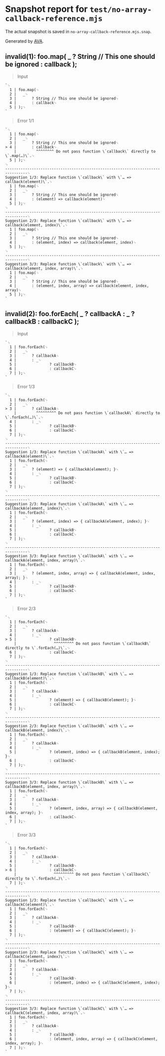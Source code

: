 # Snapshot report for `test/no-array-callback-reference.mjs`

The actual snapshot is saved in `no-array-callback-reference.mjs.snap`.

Generated by [AVA](https://avajs.dev).

## invalid(1): foo.map( _ ? String // This one should be ignored : callback );

> Input

    `␊
      1 | foo.map(␊
      2 | 	_␊
      3 | 		? String // This one should be ignored␊
      4 | 		: callback␊
      5 | );␊
    `

> Error 1/1

    `␊
      1 | foo.map(␊
      2 | 	_␊
      3 | 		? String // This one should be ignored␊
    > 4 | 		: callback␊
        | 		  ^^^^^^^^ Do not pass function \`callback\` directly to \`.map(…)\`.␊
      5 | );␊
    ␊
    --------------------------------------------------------------------------------␊
    Suggestion 1/3: Replace function \`callback\` with \`… => callback(element)\`.␊
      1 | foo.map(␊
      2 | 	_␊
      3 | 		? String // This one should be ignored␊
      4 | 		: (element) => callback(element)␊
      5 | );␊
    ␊
    --------------------------------------------------------------------------------␊
    Suggestion 2/3: Replace function \`callback\` with \`… => callback(element, index)\`.␊
      1 | foo.map(␊
      2 | 	_␊
      3 | 		? String // This one should be ignored␊
      4 | 		: (element, index) => callback(element, index)␊
      5 | );␊
    ␊
    --------------------------------------------------------------------------------␊
    Suggestion 3/3: Replace function \`callback\` with \`… => callback(element, index, array)\`.␊
      1 | foo.map(␊
      2 | 	_␊
      3 | 		? String // This one should be ignored␊
      4 | 		: (element, index, array) => callback(element, index, array)␊
      5 | );␊
    `

## invalid(2): foo.forEach( _ ? callbackA : _ ? callbackB : callbackC );

> Input

    `␊
      1 | foo.forEach(␊
      2 | 	_␊
      3 | 		? callbackA␊
      4 | 		: _␊
      5 | 				? callbackB␊
      6 | 				: callbackC␊
      7 | );␊
    `

> Error 1/3

    `␊
      1 | foo.forEach(␊
      2 | 	_␊
    > 3 | 		? callbackA␊
        | 		  ^^^^^^^^^ Do not pass function \`callbackA\` directly to \`.forEach(…)\`.␊
      4 | 		: _␊
      5 | 				? callbackB␊
      6 | 				: callbackC␊
      7 | );␊
    ␊
    --------------------------------------------------------------------------------␊
    Suggestion 1/3: Replace function \`callbackA\` with \`… => callbackA(element)\`.␊
      1 | foo.forEach(␊
      2 | 	_␊
      3 | 		? (element) => { callbackA(element); }␊
      4 | 		: _␊
      5 | 				? callbackB␊
      6 | 				: callbackC␊
      7 | );␊
    ␊
    --------------------------------------------------------------------------------␊
    Suggestion 2/3: Replace function \`callbackA\` with \`… => callbackA(element, index)\`.␊
      1 | foo.forEach(␊
      2 | 	_␊
      3 | 		? (element, index) => { callbackA(element, index); }␊
      4 | 		: _␊
      5 | 				? callbackB␊
      6 | 				: callbackC␊
      7 | );␊
    ␊
    --------------------------------------------------------------------------------␊
    Suggestion 3/3: Replace function \`callbackA\` with \`… => callbackA(element, index, array)\`.␊
      1 | foo.forEach(␊
      2 | 	_␊
      3 | 		? (element, index, array) => { callbackA(element, index, array); }␊
      4 | 		: _␊
      5 | 				? callbackB␊
      6 | 				: callbackC␊
      7 | );␊
    `

> Error 2/3

    `␊
      1 | foo.forEach(␊
      2 | 	_␊
      3 | 		? callbackA␊
      4 | 		: _␊
    > 5 | 				? callbackB␊
        | 				  ^^^^^^^^^ Do not pass function \`callbackB\` directly to \`.forEach(…)\`.␊
      6 | 				: callbackC␊
      7 | );␊
    ␊
    --------------------------------------------------------------------------------␊
    Suggestion 1/3: Replace function \`callbackB\` with \`… => callbackB(element)\`.␊
      1 | foo.forEach(␊
      2 | 	_␊
      3 | 		? callbackA␊
      4 | 		: _␊
      5 | 				? (element) => { callbackB(element); }␊
      6 | 				: callbackC␊
      7 | );␊
    ␊
    --------------------------------------------------------------------------------␊
    Suggestion 2/3: Replace function \`callbackB\` with \`… => callbackB(element, index)\`.␊
      1 | foo.forEach(␊
      2 | 	_␊
      3 | 		? callbackA␊
      4 | 		: _␊
      5 | 				? (element, index) => { callbackB(element, index); }␊
      6 | 				: callbackC␊
      7 | );␊
    ␊
    --------------------------------------------------------------------------------␊
    Suggestion 3/3: Replace function \`callbackB\` with \`… => callbackB(element, index, array)\`.␊
      1 | foo.forEach(␊
      2 | 	_␊
      3 | 		? callbackA␊
      4 | 		: _␊
      5 | 				? (element, index, array) => { callbackB(element, index, array); }␊
      6 | 				: callbackC␊
      7 | );␊
    `

> Error 3/3

    `␊
      1 | foo.forEach(␊
      2 | 	_␊
      3 | 		? callbackA␊
      4 | 		: _␊
      5 | 				? callbackB␊
    > 6 | 				: callbackC␊
        | 				  ^^^^^^^^^ Do not pass function \`callbackC\` directly to \`.forEach(…)\`.␊
      7 | );␊
    ␊
    --------------------------------------------------------------------------------␊
    Suggestion 1/3: Replace function \`callbackC\` with \`… => callbackC(element)\`.␊
      1 | foo.forEach(␊
      2 | 	_␊
      3 | 		? callbackA␊
      4 | 		: _␊
      5 | 				? callbackB␊
      6 | 				: (element) => { callbackC(element); }␊
      7 | );␊
    ␊
    --------------------------------------------------------------------------------␊
    Suggestion 2/3: Replace function \`callbackC\` with \`… => callbackC(element, index)\`.␊
      1 | foo.forEach(␊
      2 | 	_␊
      3 | 		? callbackA␊
      4 | 		: _␊
      5 | 				? callbackB␊
      6 | 				: (element, index) => { callbackC(element, index); }␊
      7 | );␊
    ␊
    --------------------------------------------------------------------------------␊
    Suggestion 3/3: Replace function \`callbackC\` with \`… => callbackC(element, index, array)\`.␊
      1 | foo.forEach(␊
      2 | 	_␊
      3 | 		? callbackA␊
      4 | 		: _␊
      5 | 				? callbackB␊
      6 | 				: (element, index, array) => { callbackC(element, index, array); }␊
      7 | );␊
    `

